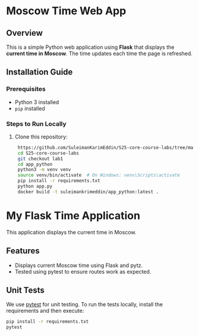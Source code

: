 # Moscow Time Web App

## Overview
This is a simple Python web application using **Flask** that displays the **current time in Moscow**. The time updates each time the page is refreshed.

## Installation Guide

### Prerequisites
- Python 3 installed
- `pip` installed

### Steps to Run Locally
1. Clone this repository:
   ```bash
    https://github.com/SuleimanKarimEddin/S25-core-course-labs/tree/master
    cd S25-core-course-labs
    git checkout lab1
    cd app_python
    python3 -m venv venv
    source venv/bin/activate  # On Windows: venv\Scripts\activate
    pip install -r requirements.txt
    python app.py 
    docker build -t suleimankrimeddin/app_python:latest .
   ```

# My Flask Time Application

This application displays the current time in Moscow.

## Features
- Displays current Moscow time using Flask and pytz.
- Tested using pytest to ensure routes work as expected.

## Unit Tests

We use [pytest](https://docs.pytest.org/en/latest/) for unit testing. To run the tests locally, install the requirements and then execute:

```bash
pip install -r requirements.txt
pytest
